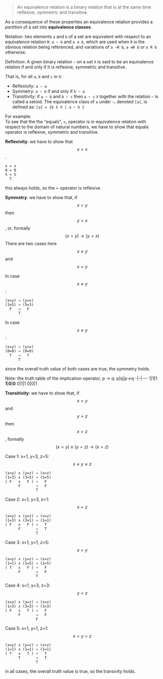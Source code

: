 > An equivalence relation is a binary relation that is at the same time reflexive, symmetric and transitive.

As a consequence of these properties an equivalence relation provides a _partition_ of a set into __equivalence classes__.

Notation: two elements `a` and `b` of a set are equivalent with respect to an equivalence relation `R`: `a ~ b` and `a ≡ b`, which are used when `R` is the obvious relation being referenced, and variations of `a ~R b`, `a ≡R b` or `a R b` otherwise.

Definition: A given binary relation `~` on a set `X` is said to be an equivalence relation if and only if it is reflexive, symmetric and transitive. 

That is, for all `a`, `b` and `c` in `X`:
- Reflexivity: `a ~ a`
- Symmetry: `a ~ b` if and only if `b ~ a`
- Transitivity: if `a ~ b` and `b ~ c` then `a ~ c`
`X` together with the relation `~` is called a setoid. The equivalence class of `a` under `~`, denoted `[a]`, is defined as: 
`[a] = {b ∈ X | a ~ b }`



For example:    
To see that the the "equals", `=`, operator is in equivalence relation with respect to the domain of natural numbers, we have to show that equals operator is reflexive, symmetric and transitive.

**Reflexivity**:
we have to show that $$x=x$$.
```
x = x
0 = 0
5 = 5
  T
```
this always holds, so the = operator is reflexive.


**Symmetry**:
we have to show that, if $$x=y$$ then $$y=x$$, or, formally $$(x=y) \to (y=x)$$
There are two cases here $$x\not = y$$ and $$x=y$$

In case $$x\not = y$$:
```
(x=y) → (y=x)
(3=5) → (5=3)
  F   →   F
      T
```

In case $$x\not = y$$:
```
(x=y) → (y=x)
(0=0) → (0=0)
  T   →   T
      T
```

since the overall truth value of both cases are true, the symmetry holds.


Note: the truth table of the implication operator, p → q:
p|q|p→q
-|-|---
1|1|1
__1__|__0__|__0__
0|1|1
0|0|1


**Transitivity**:
we have to show that, if $$x=y$$ and $$y=z$$ then $$x=z$$,
formally $$(x=y) \land (y=z) \to (x=z)$$


Case 1: x=1, y=3, z=5: $$x \not = y \not = z$$
```
(x=y) ∧ (y=z) → (x=z)
(1=3) ∧ (3=5) → (1=5)
( F   ∧   F ) →   F
      F       →   F
              T
```


Case 2: x=1, y=3, z=1: $$x = z$$
```
(x=y) ∧ (y=z) → (x=z)
(1=3) ∧ (3=1) → (1=1)
( F   ∧   F ) →   T
      F       →   T
              T
```


Case 3: x=1, y=1, z=5: $$x = y$$
```
(x=y) ∧ (y=z) → (x=z)
(1=1) ∧ (1=5) → (1=5)
( T   ∧   F ) →   F
      F       →   F
              T
```


Case 4: x=1, y=3, z=3: $$y = z$$
```
(x=y) ∧ (y=z) → (x=z)
(1=3) ∧ (3=3) → (1=3)
( F   ∧   T ) →   F
      F       →   F
              F
```


Case 5: x=1, y=1, z=1: $$x = y = z$$
```
(x=y) ∧ (y=z) → (x=z)
(1=1) ∧ (1=1) → (1=1)
( T   ∧   T ) →   T
      T       →   T
              T
```

in all cases, the overall truth value is true, so the transivity holds.

